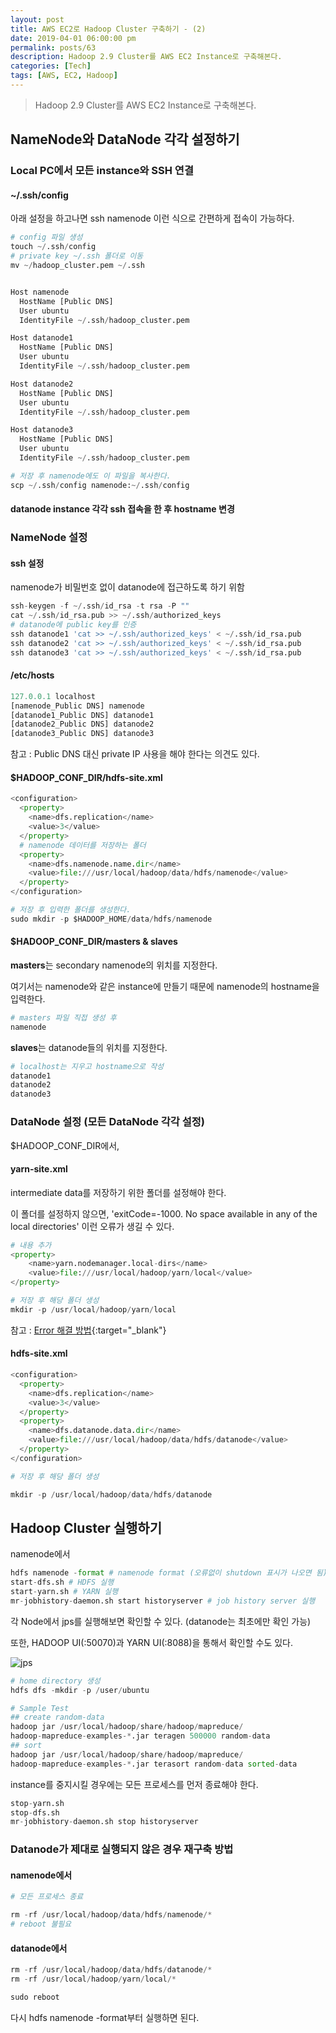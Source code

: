 ```yaml
---
layout: post
title: AWS EC2로 Hadoop Cluster 구축하기 - (2)
date: 2019-04-01 06:00:00 pm
permalink: posts/63
description: Hadoop 2.9 Cluster를 AWS EC2 Instance로 구축해본다.
categories: [Tech]
tags: [AWS, EC2, Hadoop]
---
```


> Hadoop 2.9 Cluster를 AWS EC2 Instance로 구축해본다.

## NameNode와 DataNode 각각 설정하기

### Local PC에서 모든 instance와 SSH 연결

#### ~/.ssh/config

아래 설정을 하고나면 ssh namenode 이런 식으로 간편하게 접속이 가능하다.

``` python
# config 파일 생성
touch ~/.ssh/config
# private key ~/.ssh 폴더로 이동
mv ~/hadoop_cluster.pem ~/.ssh


Host namenode
  HostName [Public DNS]
  User ubuntu
  IdentityFile ~/.ssh/hadoop_cluster.pem

Host datanode1
  HostName [Public DNS]
  User ubuntu 
  IdentityFile ~/.ssh/hadoop_cluster.pem

Host datanode2
  HostName [Public DNS]
  User ubuntu 
  IdentityFile ~/.ssh/hadoop_cluster.pem

Host datanode3
  HostName [Public DNS]
  User ubuntu 
  IdentityFile ~/.ssh/hadoop_cluster.pem

# 저장 후 namenode에도 이 파일을 복사한다.
scp ~/.ssh/config namenode:~/.ssh/config
```

#### datanode instance 각각 ssh 접속을 한 후 hostname 변경

### NameNode 설정

#### ssh 설정

namenode가 비밀번호 없이 datanode에 접근하도록 하기 위함

``` python
ssh-keygen -f ~/.ssh/id_rsa -t rsa -P ""
cat ~/.ssh/id_rsa.pub >> ~/.ssh/authorized_keys
# datanode에 public key를 인증
ssh datanode1 'cat >> ~/.ssh/authorized_keys' < ~/.ssh/id_rsa.pub
ssh datanode2 'cat >> ~/.ssh/authorized_keys' < ~/.ssh/id_rsa.pub
ssh datanode3 'cat >> ~/.ssh/authorized_keys' < ~/.ssh/id_rsa.pub
```

#### /etc/hosts

``` python
127.0.0.1 localhost
[namenode_Public DNS] namenode
[datanode1_Public DNS] datanode1
[datanode2_Public DNS] datanode2
[datanode3_Public DNS] datanode3
```

참고 : Public DNS 대신 private IP 사용을 해야 한다는 의견도 있다.

#### $HADOOP_CONF_DIR/hdfs-site.xml

``` python
<configuration>
  <property>
    <name>dfs.replication</name>
    <value>3</value>
  </property>
  # namenode 데이터를 저장하는 폴더
  <property>
    <name>dfs.namenode.name.dir</name>
    <value>file:///usr/local/hadoop/data/hdfs/namenode</value>
  </property>
</configuration>

# 저장 후 입력한 폴더를 생성한다.
sudo mkdir -p $HADOOP_HOME/data/hdfs/namenode
```

#### $HADOOP_CONF_DIR/masters & slaves

**masters**는 secondary namenode의 위치를 지정한다. 

여기서는 namenode와 같은 instance에 만들기 때문에 namenode의 hostname을 입력한다.

``` python
# masters 파일 직접 생성 후
namenode
```

**slaves**는 datanode들의 위치를 지정한다. 

``` python
# localhost는 지우고 hostname으로 작성
datanode1
datanode2
datanode3
```

### DataNode 설정 (모든 DataNode 각각 설정)

$HADOOP_CONF_DIR에서,

#### yarn-site.xml

intermediate data를 저장하기 위한 폴더를 설정해야 한다. 

이 폴더를 설정하지 않으면, 'exitCode=-1000. No space available in any of the local directories' 이런 오류가 생길 수 있다.

``` python
# 내용 추가
<property>
    <name>yarn.nodemanager.local-dirs</name>
    <value>file:///usr/local/hadoop/yarn/local</value>
</property>

# 저장 후 해당 폴더 생성
mkdir -p /usr/local/hadoop/yarn/local
```

참고 : [Error 해결 방법](https://datameer.zendesk.com/hc/en-us/articles/115005147483-Container-failed-exitCode-1000-No-space-available-in-any-of-the-local-directories-){:target="_blank"}

#### hdfs-site.xml

``` python
<configuration>
  <property>
    <name>dfs.replication</name>
    <value>3</value>
  </property>
  <property>
    <name>dfs.datanode.data.dir</name>
    <value>file:///usr/local/hadoop/data/hdfs/datanode</value>
  </property>
</configuration>

# 저장 후 해당 폴더 생성

mkdir -p /usr/local/hadoop/data/hdfs/datanode
```

## Hadoop Cluster 실행하기

namenode에서

``` python
hdfs namenode -format # namenode format (오류없이 shutdown 표시가 나오면 됨)
start-dfs.sh # HDFS 실행
start-yarn.sh # YARN 실행
mr-jobhistory-daemon.sh start historyserver # job history server 실행
```

각 Node에서 jps를 실행해보면 확인할 수 있다. (datanode는 최초에만 확인 가능)

또한, HADOOP UI(:50070)과 YARN UI(:8088)을 통해서 확인할 수도 있다.

![jps]({{site.baseurl}}/assets/img/aws/aws_hadoop_3.png)

``` python
# home directory 생성
hdfs dfs -mkdir -p /user/ubuntu

# Sample Test
## create random-data
hadoop jar /usr/local/hadoop/share/hadoop/mapreduce/
hadoop-mapreduce-examples-*.jar teragen 500000 random-data
## sort
hadoop jar /usr/local/hadoop/share/hadoop/mapreduce/
hadoop-mapreduce-examples-*.jar terasort random-data sorted-data
```

instance를 중지시킬 경우에는 모든 프로세스를 먼저 종료해야 한다.

``` python
stop-yarn.sh
stop-dfs.sh
mr-jobhistory-daemon.sh stop historyserver
```

### Datanode가 제대로 실행되지 않은 경우 재구축 방법

#### namenode에서

``` python
# 모든 프로세스 종료

rm -rf /usr/local/hadoop/data/hdfs/namenode/*
# reboot 불필요
```

#### datanode에서

``` python
rm -rf /usr/local/hadoop/data/hdfs/datanode/*
rm -rf /usr/local/hadoop/yarn/local/*

sudo reboot
```

다시 hdfs namenode -format부터 실행하면 된다.
